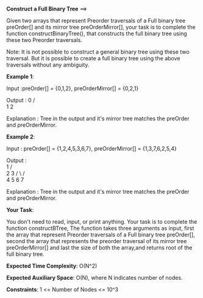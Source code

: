 **Construct a Full Binary Tree** ==>

Given two arrays that represent Preorder traversals of a Full binary tree preOrder[] and its mirror tree preOrderMirror[], your task is to complete the function constructBinaryTree(), that constructs the full binary tree using these two Preorder traversals.

Note: It is not possible to construct a general binary tree using these two traversal. But it is possible to create a full binary tree using the above traversals without any ambiguity.

**Example 1**:

Input :preOrder[] = {0,1,2}, preOrderMirror[] = {0,2,1} 

Output :
                0
              /   \
             1     2

Explanation :
Tree in the output and it's mirror tree matches the preOrder and preOrderMirror.

**Example 2**:

Input :  preOrder[] = {1,2,4,5,3,6,7}, preOrderMirror[] = {1,3,7,6,2,5,4}

Output :          
                 1
               /    \
              2      3
            /   \   /  \
           4     5 6    7

Explanation :
Tree in the output and it's mirror tree matches the preOrder and preOrderMirror.

**Your Task**:

You don't need to read, input, or print anything. Your task is to complete the function constructBTree, The function takes three arguments as input, first the array that represent Preorder traversals of a Full binary tree preOrder[], second the array that represents the preorder traversal of its mirror tree preOrderMirror[] and last the size of both the array,and returns root of the full binary tree.

**Expected Time Complexity**: O(N^2)

**Expected Auxiliary Space**: O(N), where N indicates number of nodes.

**Constraints**:
1 <= Number of Nodes <= 10^3